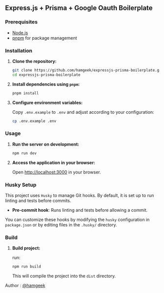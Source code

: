 ## Express.js + Prisma + Google Oauth Boilerplate

### Prerequisites

- [Node.js](https://nodejs.org/)
- [pnpm](https://pnpm.io/) for package management

### Installation

1. **Clone the repository:**

   ```bash
   git clone https://github.com/hamgeek/expressjs-prisma-boilerplate.git
   cd expressjs-prisma-boilerplate
   ```

2. **Install dependencies using `pnpm`:**

   ```bash
   pnpm install
   ```

3. **Configure environment variables:**

   Copy `.env.example` to `.env` and adjust according to your configuration:

   ```bash
   cp .env.example .env
   ```

### Usage

1. **Run the server on development:**

   ```bash
   npm run dev
   ```

2. **Access the application in your browser:**

   Open [http://localhost:3000](http://localhost:3000) in your browser.

### Husky Setup

This project uses `Husky` to manage Git hooks. By default, it is set up to run linting and tests before commits.

- **Pre-commit hook**: Runs linting and tests before allowing a commit.

You can customize these hooks by modifying the `husky` configuration in `package.json` or by editing files in the `.husky/` directory.

### Build

1. **Build project:**

   run:

   ```bash
   npm run build
   ```

   This will compile the project into the `dist` directory.

Author : [@hamgeek](https://github.com/hamgeek)
